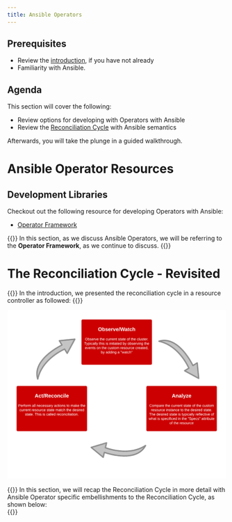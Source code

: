 ```yaml
---
title: Ansible Operators
---
```


## Prerequisites

- Review the [introduction](../introduction), if you have not already
- Familiarity with Ansible.

## Agenda

This section will cover the following: 

- Review options for developing with Operators with Ansible
- Review the [Reconciliation Cycle](../01/01-introduction.md#how-do-operators-work) with Ansible semantics

Afterwards, you will take the plunge in a guided walkthrough. 

# Ansible Operator Resources

## Development Libraries

Checkout out the following resource for developing Operators with Ansible: 

- [Operator Framework](https://operatorframework.io/)

{{<hint info>}}
In this section, as we discuss Ansible Operators, we will be referring to the __Operator Framework__, as we continue to discuss. 
{{</hint>}}

# The Reconciliation Cycle - Revisited

{{<hint info>}}
In the introduction, we presented the reconciliation cycle in a resource controller as followed: 
{{</hint>}}

![](/assets/resource-controller-reconciliation-cycle.png)  

{{<hint info>}}
In this section, we will recap the Reconciliation Cycle in more detail with Ansible Operator specific embellishments to the Reconciliation Cycle, as shown below:  
{{</hint>}}